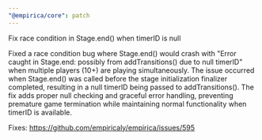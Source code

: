 ```yaml
---
"@empirica/core": patch
---
```


Fix race condition in Stage.end() when timerID is null

Fixed a race condition bug where Stage.end() would crash with "Error caught in Stage.end: possibly from addTransitions() due to null timerID" when multiple players (10+) are playing simultaneously. The issue occurred when Stage.end() was called before the stage initialization finalizer completed, resulting in a null timerID being passed to addTransitions(). The fix adds proper null checking and graceful error handling, preventing premature game termination while maintaining normal functionality when timerID is available.

Fixes: https://github.com/empiricaly/empirica/issues/595 